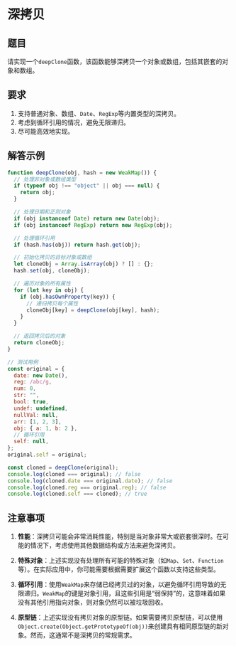 # 深拷贝

## 题目

请实现一个`deepClone`函数，该函数能够深拷贝一个对象或数组，包括其嵌套的对象和数组。

## 要求

1. 支持普通对象、数组、`Date`、`RegExp`等内置类型的深拷贝。
2. 考虑到循环引用的情况，避免无限递归。
3. 尽可能高效地实现。

## 解答示例

```javascript
function deepClone(obj, hash = new WeakMap()) {
  // 处理非对象或数组类型
  if (typeof obj !== "object" || obj === null) {
    return obj;
  }

  // 处理日期和正则对象
  if (obj instanceof Date) return new Date(obj);
  if (obj instanceof RegExp) return new RegExp(obj);

  // 处理循环引用
  if (hash.has(obj)) return hash.get(obj);

  // 初始化拷贝的目标对象或数组
  let cloneObj = Array.isArray(obj) ? [] : {};
  hash.set(obj, cloneObj);

  // 遍历对象的所有属性
  for (let key in obj) {
    if (obj.hasOwnProperty(key)) {
      // 递归拷贝每个属性
      cloneObj[key] = deepClone(obj[key], hash);
    }
  }

  // 返回拷贝后的对象
  return cloneObj;
}

// 测试用例
const original = {
  date: new Date(),
  reg: /abc/g,
  num: 0,
  str: "",
  bool: true,
  undef: undefined,
  nullVal: null,
  arr: [1, 2, 3],
  obj: { a: 1, b: 2 },
  // 循环引用
  self: null,
};
original.self = original;

const cloned = deepClone(original);
console.log(cloned === original); // false
console.log(cloned.date === original.date); // false
console.log(cloned.reg === original.reg); // false
console.log(cloned.self === cloned); // true
```

## 注意事项

1. **性能**：深拷贝可能会非常消耗性能，特别是当对象非常大或嵌套很深时。在可能的情况下，考虑使用其他数据结构或方法来避免深拷贝。

2. **特殊对象**：上述实现没有处理所有可能的特殊对象（如`Map`、`Set`、`Function`等）。在实际应用中，你可能需要根据需要扩展这个函数以支持这些类型。

3. **循环引用**：使用`WeakMap`来存储已经拷贝过的对象，以避免循环引用导致的无限递归。`WeakMap`的键是对象引用，且这些引用是“弱保持”的，这意味着如果没有其他引用指向对象，则对象仍然可以被垃圾回收。

4. **原型链**：上述实现没有拷贝对象的原型链。如果需要拷贝原型链，可以使用`Object.create(Object.getPrototypeOf(obj))`来创建具有相同原型链的新对象。然而，这通常不是深拷贝的常规需求。
